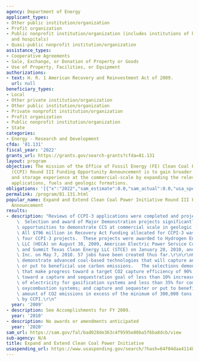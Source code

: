 ```yaml
---
agency: Department of Energy
applicant_types:
- Other public institution/organization
- Profit organization
- Public nonprofit institution/organization (includes institutions of higher education
  and hospitals)
- Quasi-public nonprofit institution/organization
assistance_types:
- Cooperative Agreements
- Sale, Exchange, or Donation of Property or Goods
- Use of Property, Facilities, or Equipment
authorizations:
- text: H. R. 1 American Recovery and Reinvestment Act of 2009.
  url: null
beneficiary_types:
- Local
- Other private institution/organization
- Other public institution/organization
- Private nonprofit institution/organization
- Profit organization
- Public nonprofit institution/organization
- State
categories:
- Energy - Research and Development
cfda: '81.131'
fiscal_year: '2022'
grants_url: https://grants.gov/search-grants?cfda=81.131
layout: program
objective: The mission of the Office of Fossil Energy (FE) Clean Coal Power Initiative
  (CCPI) Round III Funding Opportunity Announcement is to gain broader carbon capture
  and storage experience at the commercial-scale by expanding the relevant technologies,
  applications, fuels and geologic formations.
obligations: '[{"x":"2022","sam_estimate":0.0,"sam_actual":0.0,"usa_spending_actual":0.0},{"x":"2023","sam_estimate":0.0,"sam_actual":0.0,"usa_spending_actual":0.0},{"x":"2024","sam_estimate":0.0,"sam_actual":0.0,"usa_spending_actual":0.0}]'
permalink: /program/81.131.html
popular_name: Expand and Extend Clean Coal Power Initiative Round III Funding Opportunity
  Announcement
results:
- description: "Reviews of CCPI-3 applications were completed and projects were selected.\
    \  Selection and award of Major Demonstration projects significantly expands the\
    \ opportunities to demonstrate CCS at commercial scale in geologic formation.\
    \ All $796 million in Recovery Act Funding allocated for CCPI-3 was awarded to\
    \ four CCPI-3 projects.  These projects were awarded to Hydrogen Energy California\
    \ LLC (HECA) on August 30, 2009, American Electric Power Service Corporation (AEP)\
    \ and Summit Texas Clean Energy LLC (STCE) on January 20, 2010, and NRG Energy\
    \ Inc. on May 7, 2010. 57 jobs have been created thus far.\r\n\r\nGoals: Projects\
    \ demonstrate advanced coal-based technologies that will capture and sequester\
    \ or put to beneficial use carbon emissions.   The selections demonstrate technologies\
    \ that make progress toward a target CO2 capture efficiency of 90%; make progress\
    \ toward a capture and sequestration goal of less than 10% increase in the cost\
    \ of electricity for gasification systems and less than 35% for combustion and\
    \ oxycombustion systems; and capture and sequester or put to beneficial use an\
    \ amount of CO2 emissions in excess of the minimum of 300,000 tons per year required\
    \ by CCPI.\r\n"
  year: '2009'
- description: See Accomplishments for FY 2009.
  year: '2010'
- description: No awards or amendments anticipated
  year: '2020'
sam_url: https://sam.gov/fal/bad028de363c4f9595e80ba5f6ba8dcb/view
sub-agency: N/A
title: Expand and Extend Clean Coal Power Initiative
usaspending_url: https://www.usaspending.gov/search/?hash=64f04daa41148d22ebc509f1978a3d2d
---
```

